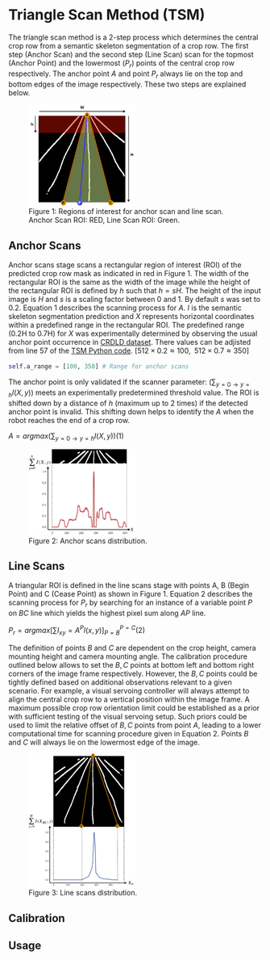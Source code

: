 # Triangle Scan Method (TSM)

The triangle scan method is a 2-step process which determines the central crop row from a semantic skeleton segmentation of a crop row. The first step (Anchor Scan) and the second step (Line Scan) scan for the topmost (Anchor Point) and the lowermost ($P_{r}$) points of the central crop row respectively. The anchor point $A$ and point $P_{r}$ always lie on the top and bottom edges of the image respectively. These two steps are explained below.

<figure>
  <img src="media/ROIs.png" alt="Alt Text" width="50%">
  <figcaption>Figure 1: Regions of interest for anchor scan and line scan. Anchor Scan ROI: RED, Line Scan ROI: Green. </figcaption>
</figure>

## Anchor Scans

Anchor scans stage scans a rectangular region of interest (ROI) of the predicted crop row mask as indicated in red in Figure 1. The width of the rectangular ROI is the same as the width of the image while the height of the rectangular ROI is defined by $h$ such that $h=sH$. The height of the input image is $H$ and $s$ is a scaling factor between $0$ and $1$. By default $s$ was set to $0.2$. Equation 1 describes the scanning process for $A$. $I$ is the semantic skeleton segmentation prediction and $X$ represents horizontal coordinates within a predefined range in the rectangular ROI. The predefined range (0.2H to 0.7H) for $X$ was experimentally determined by observing the usual anchor point occurrence in [CRDLD dataset](https://github.com/JunfengGaolab/CropRowDetection). There values can be adjisted from line 57 of the [TSM Python code](triangle_scan_rgb.py#L57C9-L57C57). $[512\times 0.2\approx 100,\enspace 512\times 0.7\approx 350]$
```python
self.a_range = [100, 350] # Range for anchor scans
```

The anchor point is only validated if the scanner parameter: $\left( \sum_{y=0 → y=h} I(X,y) \right)$ meets an experimentally predetermined threshold value. The ROI is shifted down by a distance of $h$ (maximum up to 2 times) if the detected anchor point is invalid. This shifting down helps to identify the $A$ when the robot reaches the end of a crop row. 

$A = argmax \left( \sum_{y=0 → y=h} I(X,y) \right)   (1)$

<figure>
  <img src="media/ascans.png" alt="Alt Text" width="50%">
  <figcaption>Figure 2: Anchor scans distribution. </figcaption>
</figure>

## Line Scans

A triangular ROI is defined in the line scans stage with points A, B (Begin Point) and C (Cease Point) as shown in Figure 1. Equation 2 describes the scanning process for $P_{r}$ by searching for an instance of a variable point $P$ on $BC$ line which yields the highest pixel sum along $AP$ line.

$P_{r} = argmax \Biggl[ \sum{I_{xy}=A}^{P} I(x,y) \Biggr]_{P=B}^{P=C}    (2)$

The definition of points $B$ and $C$ are dependent on the crop height, camera mounting height and camera mounting angle. The calibration procedure outlined below allows to set the $B,C$ points at bottom left and bottom right corners of the image frame respectively. However, the $B,C$ points could be tightly defined based on additional observations relevant to a given scenario. For example, a visual servoing controller will always attempt to align the central crop row to a vertical position within the image frame. A maximum possible crop row orientation limit could be established as a prior with sufficient testing of the visual servoing setup. Such priors could be used to limit the relative offset of $B,C$ points from point $A$, leading to a lower computational time for scanning procedure given in Equation 2. Points $B$ and $C$ will always lie on the lowermost edge of the image.

<figure>
  <img src="media/scans.png" alt="Alt Text"  width="50%">
  <figcaption>Figure 3: Line scans distribution. </figcaption>
</figure>

## Calibration

## Usage
